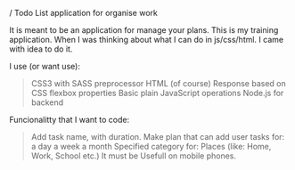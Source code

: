 / Todo List application for organise work

It is meant to be an application for manage your plans. This is my training application. When I was thinking about what I can do in js/css/html. I came with idea to do it.

I use (or want use):

> CSS3 with SASS preprocessor
> HTML (of course)
> Response based on CSS flexbox properties
> Basic plain JavaScript operations
> Node.js for backend

Funcionalitty that I want to code:

> Add task name, with duration.
> Make plan that can add user tasks for:
  > a day
  > a week
  > a month
> Specified category for:
  > Places (like: Home, Work, School etc.)
> It must be Usefull on mobile phones.
